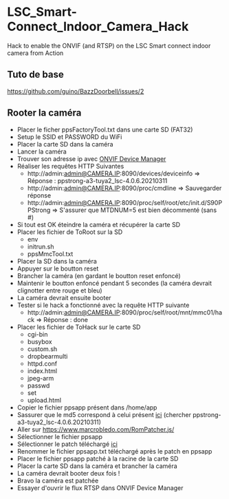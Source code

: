 # LSC_Smart-Connect_Indoor_Camera_Hack
Hack to enable the ONVIF (and RTSP) on the LSC Smart connect indoor camera from Action

## Tuto de base 
https://github.com/guino/BazzDoorbell/issues/2

## Rooter la caméra
- Placer le ficher ppsFactoryTool.txt dans une carte SD (FAT32)
- Setup le SSID et PASSWORD du WiFi
- Placer la carte SD dans la caméra
- Lancer la caméra
- Trouver son adresse ip avec [ONVIF Device Manager](https://sourceforge.net/projects/onvifdm/)
- Réaliser les requêtes HTTP Suivantes
  - http://admin:admin@CAMERA.IP:8090/devices/deviceinfo => Réponse : ppstrong-a3-tuya2_lsc-4.0.6.20210311
  - http://admin:admin@CAMERA.IP:8090/proc/cmdline => Sauvegarder réponse
  - http://admin:admin@CAMERA.IP:8090/proc/self/root/etc/init.d/S90PPStrong => S'assurer que MTDNUM=5 est bien décommenté (sans #)
- Si tout est OK éteindre la caméra et récupérer la carte SD
- Placer les fichier de ToRoot sur la SD
  - env
  - initrun.sh
  - ppsMmcTool.txt
- Placer la SD dans la caméra
- Appuyer sur le boutton reset
- Brancher la caméra (en gardant le boutton reset enfoncé)
- Maintenir le boutton enfoncé pendant 5 secondes (la caméra devrait clignotter entre rouge et bleu)
- La caméra devrait ensuite booter
- Tester si le hack a fonctionné avec la requête HTTP suivante 
  - http://admin:admin@CAMERA.IP:8090/proc/self/root/mnt/mmc01/hack => Réponse : done
- Placer les fichier de ToHack sur le carte SD
  - cgi-bin
  - busybox
  - custom.sh
  - dropbearmulti
  - httpd.conf
  - index.html
  - jpeg-arm
  - passwd
  - set
  - upload.html
- Copier le fichier ppsapp présent dans /home/app
- Sassurer que le md5 correspond à celui présent [ici](https://github.com/guino/ppsapp-rtsp/issues/1) (chercher ppstrong-a3-tuya2_lsc-4.0.6.20210311) 
- Aller sur https://www.marcrobledo.com/RomPatcher.js/
- Sélectionner le fichier ppsapp
- Sélectionner le patch téléchargé [ici](https://github.com/guino/ppsapp-rtsp/files/6880255/ppsapp-onvif.zip)
- Renommer le fichier ppsapp.txt téléchargé après le patch en ppsapp
- Placer le fichier ppsapp patché à la racine de la carte SD
- Placer la carte SD dans la caméra et brancher la caméra
- La caméra devrait booter deux fois !
- Bravo la caméra est patchée
- Essayer d'ouvrir le flux RTSP dans ONVIF Device Manager
